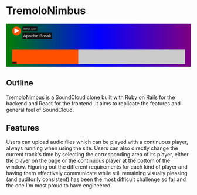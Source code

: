# TremoloNimbus

![screenshot_of_player](./site_screenshot.png)

## Outline
[TremoloNimbus](http://tremolonimbus.com) is a SoundCloud clone built with Ruby on Rails for the backend and React for the frontend. It aims to replicate the features and general feel of SoundCloud.

## Features
Users can upload audio files which can be played with a continuous player, always running when using the site. Users can also directly change the current track's time by selecting the corresponding area of its player, either the player on the page or the continuous player at the bottom of the window. Figuring out the different requirements for each kind of player and having them effectively communicate while still remaining visually pleasing (and auditorily consistent) has been the most difficult challenge so far and the one I'm most proud to have engineered.
